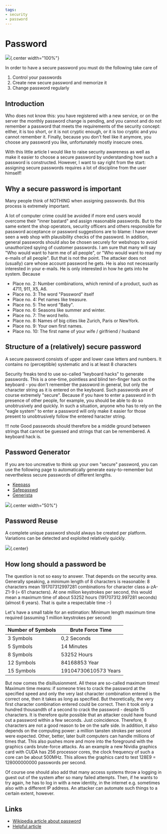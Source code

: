 ```yaml
---
tags:
- security
- password
---
```


# Password
![](img/password_strength.png){.center width="100%"}


In order to have a secure password you must do the following take care of

1.  Control your passwords
2.  Create new secure password and memorize it
3.  Change password regularly

## Introduction

Who does not know this: you have registered with a new service, or on the server the monthly password change is pending, and you cannot and do not remember a password that meets the requirements of the security concept: either, it is too short, or it is not cryptic enough, or it is too cryptic and you cannot remember it. Finally, because you don't feel like it anymore, you choose any password you like, unfortunately mostly insecure ones.

With this little article I would like to raise security awareness as well as make it easier to choose a secure password by understanding how such a password is constructed. However, I want to say right from the start: assigning secure passwords requires a lot of discipline from the user himself!

## Why a secure password is important

Many people think of NOTHING when assigning passwords. But this process is extremely important.

A lot of computer crime could be avoided if more end users would overcome their "inner bastard" and assign reasonable passwords. But to the same extent the shop operators, security officers and others responsible for password acceptance or password suggestions are to blame: I have never seen a web shop with plausibility checks of the password. In addition, general passwords should also be chosen securely for webshops to avoid unauthorized spying of customer passwords.  I am sure that many will say "Who would want to harm me of all people", or "Who would want to read my e-mails of all people". But that is not the point. The attacker does not (usually) care whose account password he gets. He is also not necessarily interested in your e-mails. He is only interested in how he gets into  he system. Because

-   Place no. 2: Number combinations, which remind of a product, such as 4711, 911, X5, A6.
-   Place no. 3: The word "Password" itself
-   Place no. 4: Pet names like treasure.
-   Place no. 5: The word "Baby".
-   Place no. 6: Seasons like summer and winter.
-   Place no. 7: The word hello.
-   Place no. 8: Names of big cities like Zurich, Paris or NewYork.
-   Place no. 9: Your own first names.
-   Place no. 10: The first name of your wife / girlfriend / husband

## Structure of a (relatively) secure password

A secure password consists of upper and lower case letters and numbers. It contains no (perceptible) systematic and is at least 8 characters

Security freaks tend to use so-called "keyboard hacks" to generate passwords. This is a one-time, pointless and blind ten-finger hack on the keyboard - you don't remember the password in general, but only the character string as it is entered on the keyboard. Such passwords are of course extremely "secure". Because if you have to enter a password in th  presence of other people, for example, you should be able to do so unobtrusively and quickly. In such a situation, anyone who has to rely on the "eagle system" to enter a password will only make it easier for those present to unobtrusively follow the entered  haracter string.

!!! note
    Good passwords should therefore be a middle ground between strings that cannot be guessed and strings that can be remembered. A keyboard hack is.

## Password Generator

If you are too uncreative to think up your own "secure" password, you can use the following page to automatically generate easy-to-remember but nevertheless secure passwords of different lengths.

- [Keepass](https://keepass.info/)
- [Safepasswd](http://www.safepasswd.com)
- [Generista](http://generista.com)

![](img/password_generator.png){.center width="50%"}

## Password Reuse

A complete unique password should always be created per platform. Variations can be detected and exploited relatively quickly.

![](img/password_reuse.png){.center}

## How long should a password be

The question is not so easy to answer. That depends on the security area. Generally speaking, a minimum length of 8 characters is reasonable: 8 characters mean 191707312997281 combinations for character class a-zA-Z1-9 (= 61 characters). At one million keystrokes per second, this would mean a maximum time of about 53252 hours (191707312.997281 seconds) (almost 6 years). That is quite a respectable time :-)

Let's have a small table for an estimation: Minimum length maximum time required (assuming 1 million keystrokes per second)

Number of Symbols  | Brute Force Time
------------------ | ----------------
 3 Symbols         |  0,2 Seconds
 5 Symbols         |  14 Minutes
 8 Symbols         |  53252 Hours
 12 Symbols        |  84168853 Year
 15 Symbols        |  19104730610573 Years

But now comes the disillusionment. All these are so-called maximum times! Maximum time means: if someone tries to crack the password at the specified speed and only the very last character combination entered is the correct one, then it takes as long as specified. But theoretically, the very first character combination entered could be correct. Then it took only a hundred thousandth of a second to crack the password - despite 15 characters. It is therefore quite possible that an attacker could have found out a password within a few seconds. Just coincidence. Therefore, 8 characters are not a good reason to be on the safe side. In addition, it also depends on the computing power: a million tansten strokes per second were expected. Other, better, later built computers can handle millions of times that. This also pushes more and more into the foreground with the graphics cards brute-force attacks. As an example a new Nividia graphics card with CUDA has 256 processor cores, the clock frequency of such a core can be about 500MHz. This allows the graphics card to test 128E9 = 128000000000 passwords per second.

Of course one should also add that many access systems throw a logging in guest out of the system after so many failed attempts. Then, if he wants to try again, he has to log in with a new identity, in the internet e.g. sometimes also with a different IP address. An attacker can automate such things to a certain extent, however.

## Links

- [Wikipedia article about password](http://en.wikipedia.org/wiki/Password)
- [Helpful article](http://aktuell.de.selfhtml.org/artikel/gedanken/passwort/)

